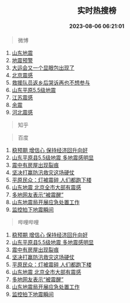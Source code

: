 <div align="center"><h2>实时热搜榜</h2><h4>2023-08-06 06:21:01</h4></div>

> 微博  

1. [山东地震](https://s.weibo.com/weibo?q=%E5%B1%B1%E4%B8%9C%E5%9C%B0%E9%9C%87&t=31&band_rank=1&Refer=top)<br />
2. [地震预警](https://s.weibo.com/weibo?q=%E5%9C%B0%E9%9C%87%E9%A2%84%E8%AD%A6&t=31&band_rank=2&Refer=top)<br />
3. [大运会又一个显眼包出现了](https://s.weibo.com/weibo?q=%23%E5%A4%A7%E8%BF%90%E4%BC%9A%E5%8F%88%E4%B8%80%E4%B8%AA%E6%98%BE%E7%9C%BC%E5%8C%85%E5%87%BA%E7%8E%B0%E4%BA%86%23&t=31&band_rank=3&Refer=top)<br />
4. [北京震感](https://s.weibo.com/weibo?q=%E5%8C%97%E4%BA%AC%E9%9C%87%E6%84%9F&t=31&band_rank=4&Refer=top)<br />
5. [救援队员返乡后哭诉再也不想参与](https://s.weibo.com/weibo?q=%23%E6%95%91%E6%8F%B4%E9%98%9F%E5%91%98%E8%BF%94%E4%B9%A1%E5%90%8E%E5%93%AD%E8%AF%89%E5%86%8D%E4%B9%9F%E4%B8%8D%E6%83%B3%E5%8F%82%E4%B8%8E%23&t=31&band_rank=5&Refer=top)<br />
6. [山东平原5.5级地震](https://s.weibo.com/weibo?q=%E5%B1%B1%E4%B8%9C%E5%B9%B3%E5%8E%9F5.5%E7%BA%A7%E5%9C%B0%E9%9C%87&t=31&band_rank=6&Refer=top)<br />
7. [江苏震感](https://s.weibo.com/weibo?q=%23%E6%B1%9F%E8%8B%8F%E9%9C%87%E6%84%9F%23&t=31&band_rank=7&Refer=top)<br />
8. [余震](https://s.weibo.com/weibo?q=%E4%BD%99%E9%9C%87&t=31&band_rank=8&Refer=top)<br />
9. [河北震感](https://s.weibo.com/weibo?q=%E6%B2%B3%E5%8C%97%E9%9C%87%E6%84%9F&t=31&band_rank=9&Refer=top)<br />

> 知乎  


> 百度  

1. [稳预期 增信心 保持经济回升向好](https://www.baidu.com/s?wd=%E7%A8%B3%E9%A2%84%E6%9C%9F+%E5%A2%9E%E4%BF%A1%E5%BF%83+%E4%BF%9D%E6%8C%81%E7%BB%8F%E6%B5%8E%E5%9B%9E%E5%8D%87%E5%90%91%E5%A5%BD&sa=fyb_news&rsv_dl=fyb_news)<br />
2. [山东平原县5.5级地震 多地震感明显](https://www.baidu.com/s?wd=%E5%B1%B1%E4%B8%9C%E5%B9%B3%E5%8E%9F%E5%8E%BF5.5%E7%BA%A7%E5%9C%B0%E9%9C%87+%E5%A4%9A%E5%9C%B0%E9%9C%87%E6%84%9F%E6%98%8E%E6%98%BE&sa=fyb_news&rsv_dl=fyb_news)<br />
3. [震中有房屋出现裂痕](https://www.baidu.com/s?wd=%E9%9C%87%E4%B8%AD%E6%9C%89%E6%88%BF%E5%B1%8B%E5%87%BA%E7%8E%B0%E8%A3%82%E7%97%95&sa=fyb_news&rsv_dl=fyb_news)<br />
4. [坚决打赢防汛救灾这场硬仗](https://www.baidu.com/s?wd=%E5%9D%9A%E5%86%B3%E6%89%93%E8%B5%A2%E9%98%B2%E6%B1%9B%E6%95%91%E7%81%BE%E8%BF%99%E5%9C%BA%E7%A1%AC%E4%BB%97&sa=fyb_news&rsv_dl=fyb_news)<br />
5. [平原民众：灯被震碎 人们都跑下楼](https://www.baidu.com/s?wd=%E5%B9%B3%E5%8E%9F%E6%B0%91%E4%BC%97%EF%BC%9A%E7%81%AF%E8%A2%AB%E9%9C%87%E7%A2%8E+%E4%BA%BA%E4%BB%AC%E9%83%BD%E8%B7%91%E4%B8%8B%E6%A5%BC&sa=fyb_news&rsv_dl=fyb_news)<br />
6. [山东地震 北京全市大部有震感](https://www.baidu.com/s?wd=%E5%B1%B1%E4%B8%9C%E5%9C%B0%E9%9C%87+%E5%8C%97%E4%BA%AC%E5%85%A8%E5%B8%82%E5%A4%A7%E9%83%A8%E6%9C%89%E9%9C%87%E6%84%9F&sa=fyb_news&rsv_dl=fyb_news)<br />
7. [多地网友表示“被震醒”](https://www.baidu.com/s?wd=%E5%A4%9A%E5%9C%B0%E7%BD%91%E5%8F%8B%E8%A1%A8%E7%A4%BA%E2%80%9C%E8%A2%AB%E9%9C%87%E9%86%92%E2%80%9D&sa=fyb_news&rsv_dl=fyb_news)<br />
8. [山东地震局开展应急处置工作](https://www.baidu.com/s?wd=%E5%B1%B1%E4%B8%9C%E5%9C%B0%E9%9C%87%E5%B1%80%E5%BC%80%E5%B1%95%E5%BA%94%E6%80%A5%E5%A4%84%E7%BD%AE%E5%B7%A5%E4%BD%9C&sa=fyb_news&rsv_dl=fyb_news)<br />
9. [监控拍下地震瞬间](https://www.baidu.com/s?wd=%E7%9B%91%E6%8E%A7%E6%8B%8D%E4%B8%8B%E5%9C%B0%E9%9C%87%E7%9E%AC%E9%97%B4&sa=fyb_news&rsv_dl=fyb_news)<br />

> 哔哩哔哩  

1. [稳预期 增信心 保持经济回升向好](https://www.baidu.com/s?wd=%E7%A8%B3%E9%A2%84%E6%9C%9F+%E5%A2%9E%E4%BF%A1%E5%BF%83+%E4%BF%9D%E6%8C%81%E7%BB%8F%E6%B5%8E%E5%9B%9E%E5%8D%87%E5%90%91%E5%A5%BD&sa=fyb_news&rsv_dl=fyb_news)<br />
2. [山东平原县5.5级地震 多地震感明显](https://www.baidu.com/s?wd=%E5%B1%B1%E4%B8%9C%E5%B9%B3%E5%8E%9F%E5%8E%BF5.5%E7%BA%A7%E5%9C%B0%E9%9C%87+%E5%A4%9A%E5%9C%B0%E9%9C%87%E6%84%9F%E6%98%8E%E6%98%BE&sa=fyb_news&rsv_dl=fyb_news)<br />
3. [震中有房屋出现裂痕](https://www.baidu.com/s?wd=%E9%9C%87%E4%B8%AD%E6%9C%89%E6%88%BF%E5%B1%8B%E5%87%BA%E7%8E%B0%E8%A3%82%E7%97%95&sa=fyb_news&rsv_dl=fyb_news)<br />
4. [坚决打赢防汛救灾这场硬仗](https://www.baidu.com/s?wd=%E5%9D%9A%E5%86%B3%E6%89%93%E8%B5%A2%E9%98%B2%E6%B1%9B%E6%95%91%E7%81%BE%E8%BF%99%E5%9C%BA%E7%A1%AC%E4%BB%97&sa=fyb_news&rsv_dl=fyb_news)<br />
5. [平原民众：灯被震碎 人们都跑下楼](https://www.baidu.com/s?wd=%E5%B9%B3%E5%8E%9F%E6%B0%91%E4%BC%97%EF%BC%9A%E7%81%AF%E8%A2%AB%E9%9C%87%E7%A2%8E+%E4%BA%BA%E4%BB%AC%E9%83%BD%E8%B7%91%E4%B8%8B%E6%A5%BC&sa=fyb_news&rsv_dl=fyb_news)<br />
6. [山东地震 北京全市大部有震感](https://www.baidu.com/s?wd=%E5%B1%B1%E4%B8%9C%E5%9C%B0%E9%9C%87+%E5%8C%97%E4%BA%AC%E5%85%A8%E5%B8%82%E5%A4%A7%E9%83%A8%E6%9C%89%E9%9C%87%E6%84%9F&sa=fyb_news&rsv_dl=fyb_news)<br />
7. [多地网友表示“被震醒”](https://www.baidu.com/s?wd=%E5%A4%9A%E5%9C%B0%E7%BD%91%E5%8F%8B%E8%A1%A8%E7%A4%BA%E2%80%9C%E8%A2%AB%E9%9C%87%E9%86%92%E2%80%9D&sa=fyb_news&rsv_dl=fyb_news)<br />
8. [山东地震局开展应急处置工作](https://www.baidu.com/s?wd=%E5%B1%B1%E4%B8%9C%E5%9C%B0%E9%9C%87%E5%B1%80%E5%BC%80%E5%B1%95%E5%BA%94%E6%80%A5%E5%A4%84%E7%BD%AE%E5%B7%A5%E4%BD%9C&sa=fyb_news&rsv_dl=fyb_news)<br />
9. [监控拍下地震瞬间](https://www.baidu.com/s?wd=%E7%9B%91%E6%8E%A7%E6%8B%8D%E4%B8%8B%E5%9C%B0%E9%9C%87%E7%9E%AC%E9%97%B4&sa=fyb_news&rsv_dl=fyb_news)<br />
